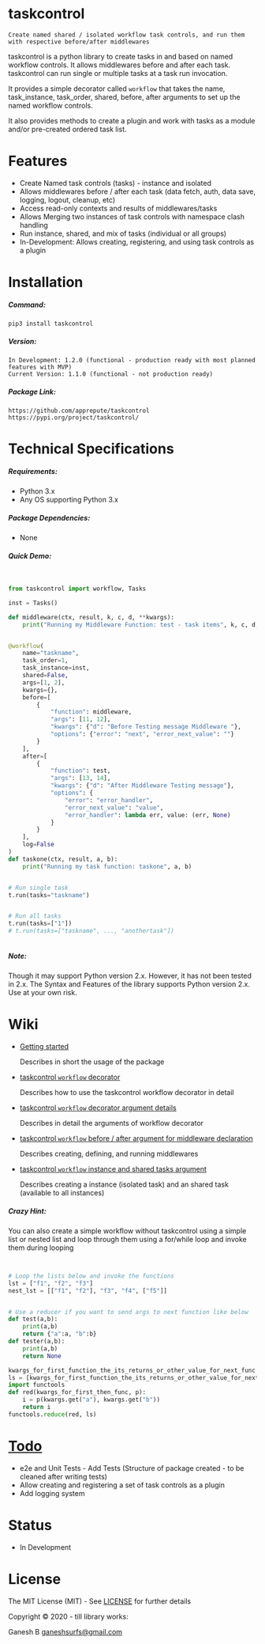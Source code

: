 # taskcontrol
    Create named shared / isolated workflow task controls, and run them with respective before/after middlewares


taskcontrol is a python library to create tasks in and based on named workflow controls. It allows middlewares before and after each task. taskcontrol can run single or multiple tasks at a task run invocation.
  
It provides a simple decorator called `workflow` that takes the name, task_instance, task_order, shared, before, after arguments to set up the named workflow controls.

It also provides methods to create a plugin and work with tasks as a module and/or pre-created ordered task list.



# Features

* Create Named task controls (tasks) - instance and isolated
* Allows middlewares before / after each task (data fetch, auth, data save, logging, logout, cleanup, etc)
* Access read-only contexts and results of middlewares/tasks
* Allows Merging two instances of task controls with namespace clash handling
* Run instance, shared, and mix of tasks (individual or all groups)
* In-Development: Allows creating, registering, and using task controls as a plugin



# Installation


##### Command:

    pip3 install taskcontrol


##### Version:

    In Development: 1.2.0 (functional - production ready with most planned features with MVP)
    Current Version: 1.1.0 (functional - not production ready)


##### Package Link:
    
    https://github.com/apprepute/taskcontrol
    https://pypi.org/project/taskcontrol/




# Technical Specifications


##### Requirements:

* Python 3.x
* Any OS supporting Python 3.x


##### Package Dependencies:

* None


##### Quick Demo:

```python


from taskcontrol import workflow, Tasks

inst = Tasks()

def middleware(ctx, result, k, c, d, **kwargs):
    print("Running my Middleware Function: test - task items", k, c, d, kwargs)


@workflow(
    name="taskname",
    task_order=1,
    task_instance=inst,
    shared=False,
    args=[1, 2],
    kwargs={},
    before=[
        {
            "function": middleware,
            "args": [11, 12],
            "kwargs": {"d": "Before Testing message Middleware "},
            "options": {"error": "next", "error_next_value": ""}
        }
    ],
    after=[
        {
            "function": test,
            "args": [13, 14],
            "kwargs": {"d": "After Middleware Testing message"},
            "options": {
                "error": "error_handler",
                "error_next_value": "value",
                "error_handler": lambda err, value: (err, None)
            }
        }
    ],
    log=False
)
def taskone(ctx, result, a, b):
    print("Running my task function: taskone", a, b)


# Run single task
t.run(tasks="taskname")


# Run all tasks
t.run(tasks=["1"])
# t.run(tasks=["taskname", ..., "anothertask"])



```

##### Note:

Though it may support Python version 2.x. However, it has not been tested in 2.x. The Syntax and Features of the library supports Python version 2.x. Use at your own risk.



# Wiki

* [Getting started](./docs/getting-started.md)
    
    Describes in short the usage of the package

* [taskcontrol `workflow` decorator](./docs/workflow.md)
    
    Describes how to use the taskcontrol workflow decorator in detail

* [taskcontrol `workflow` decorator argument details](./docs/workflow-arguments.md)
    
    Describes in detail the arguments of workflow decorator

* [taskcontrol `workflow` before / after argument for middleware declaration](./docs/workflow-middlewares.md)
    
    Describes creating, defining, and running middlewares

* [taskcontrol `workflow` instance and shared tasks argument](./docs/workflow-instance-shared-tasks.md)
    
    Describes creating a instance (isolated task) and an shared task (available to all instances)



##### Crazy Hint:
You can also create a simple workflow without taskcontrol using a simple list or nested list and loop through them using a for/while loop and invoke them during looping



```python


# Loop the lists below and invoke the functions 
lst = ["f1", "f2", "f3"]
nest_lst = [["f1", "f2"], "f3", "f4", ["f5"]]


# Use a reducer if you want to send args to next function like below
def test(a,b):
    print(a,b)
    return {"a":a, "b":b}
def tester(a,b):
    print(a,b)
    return None

kwargs_for_first_function_the_its_returns_or_other_value_for_next_func = {"a":"a", "b":"b"}
ls = [kwargs_for_first_function_the_its_returns_or_other_value_for_next_func, test, tester]
import functools 
def red(kwargs_for_first_then_func, p):
    i = p(kwargs.get("a"), kwargs.get("b"))
    return i
functools.reduce(red, ls)


```

# [Todo](./.todo)


* e2e and Unit Tests - Add Tests (Structure of package created - to be cleaned after writing tests)
* Allow creating and registering a set of task controls as a plugin
* Add logging system



# Status

* In Development


# License


The MIT License (MIT) - See [LICENSE](./LICENSE) for further details


Copyright © 2020 - till library works:

Ganesh B <ganeshsurfs@gmail.com>

